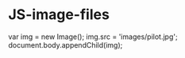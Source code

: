 # JS-image-files

var img = new Image();
img.src = 'images/pilot.jpg';
document.body.appendChild(img);
